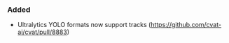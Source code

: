 ### Added

- Ultralytics YOLO formats now support tracks
  (<https://github.com/cvat-ai/cvat/pull/8883>)
